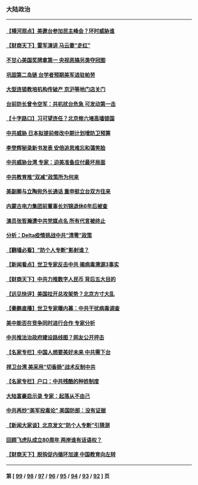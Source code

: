 ### 大陆政治
---
#### [【横河观点】美邀台参加民主峰会？环时威胁谁](../../pages/ncid277/n13162955.md) 
#### [【财商天下】雷军演讲 马云妻“走红”](../../pages/ncid277/n13162556.md) 
#### [不甘心美国奖牌拿第一 央视恶搞另类夺冠图](../../pages/ncid277/n13162672.md) 
#### [巩固第二岛链 台学者预期美军进驻帕劳](../../pages/ncid277/n13162637.md) 
#### [大型连锁教培机构传破产 京沪等地门店关门](../../pages/ncid277/n13161943.md) 
#### [台前防长曾令空军：共机扰台危急 可发动第一击](../../pages/ncid277/n13162411.md) 
#### [【十字路口】习可望连任？北京修六堵高墙锁国](../../pages/ncid277/n13162256.md) 
#### [中共威胁 日本拟提前修改中期计划增防卫预算](../../pages/ncid277/n13162159.md) 
#### [李登辉秘录新书发表 安倍追思难忘和蔼笑脸](../../pages/ncid277/n13162075.md) 
#### [中共威胁台湾 专家：迫美准备应付最坏局面](../../pages/ncid277/n13161878.md) 
#### [中共教育推“双减”政策所为何来](../../pages/ncid277/n13158869.md) 
#### [美副卿与立陶宛外长通话 重申挺立台双方往来](../../pages/ncid277/n13161618.md) 
#### [内蒙古电力集团前董事长刘锦退休6年后被查](../../pages/ncid277/n13161918.md) 
#### [演员张哲瀚遭中共党媒点名 所有代言被终止](../../pages/ncid277/n13161787.md) 
#### [分析：Delta疫情挑战中共“清零”政策](../../pages/ncid277/n13161660.md) 
#### [【翻墙必看】“防个人专断”影射谁？](../../pages/ncid277/n13161456.md) 
#### [【新闻看点】世卫专家反击中共 揭病毒溯源3事实](../../pages/ncid277/n13161175.md) 
#### [【财商天下】中共力推数字人民币 背后五大目的](../../pages/ncid277/n13160471.md) 
#### [【远见快评】美国拉开总攻架势？北京方寸大乱](../../pages/ncid277/n13161185.md) 
#### [【秦鹏直播】世卫专家曝内幕：中共干扰病毒调查](../../pages/ncid277/n13161216.md) 
#### [美中能否在竞争同时进行合作 专家分析](../../pages/ncid277/n13161068.md) 
#### [中共推法治政府建设路线图？网友公开抨击](../../pages/ncid277/n13160672.md) 
#### [【名家专栏】中国人想要美好未来 中共需下台](../../pages/ncid277/n13160390.md) 
#### [捍卫台湾 美采用“切香肠”战术反制中共](../../pages/ncid277/n13160836.md) 
#### [【名家专栏】户口：中共残酷的种姓制度](../../pages/ncid277/n13160423.md) 
#### [大陆富豪启示录 专家：起落从不由己](../../pages/ncid277/n13160562.md) 
#### [中共再炒“美军投毒论” 美国防部：没有证据](../../pages/ncid277/n13160213.md) 
#### [【新闻大家谈】北京发文“防个人专断”引猜测](../../pages/ncid277/n13160196.md) 
#### [回顾飞虎队成立80周年 两岸谁有话语权？](../../pages/ncid277/n13160055.md) 
#### [【财商天下】脱钩促内循环加速 中国教育向左转](../../pages/ncid277/n13155782.md) 

---
#### 第 [ [99](./99.md) / [98](./98.md) / [97](./97.md) / [96](./96.md) / [95](./95.md) / [94](./94.md) / [93](./93.md) / [92](./92.md) ] 页
